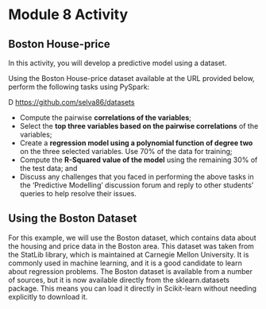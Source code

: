 # Module 8 Activity
## Boston House-price

In this activity, you will develop a predictive model using a dataset.

Using the Boston House-price dataset available at the URL provided below, perform the following tasks using PySpark: 

D
https://github.com/selva86/datasets


- Compute the pairwise **correlations of the variables**; 
- Select the **top three variables based on the pairwise correlations** of the variables; 
- Create a **regression model using a polynomial function of degree two** on the three selected variables. Use 70% of the data for training; 
- Compute the **R-Squared value of the model** using the remaining 30% of the test data; and 
- Discuss any challenges that you faced in performing the above tasks in the ‘Predictive Modelling’ discussion forum and reply to other students’ queries to help resolve their issues.

## Using the Boston Dataset 

For this example, we will use the Boston dataset, which contains data about the housing and price data in the Boston area. This dataset was taken from the StatLib library, which is maintained at Carnegie Mellon University. It is commonly used in machine learning, and it is a good candidate to learn about regression problems. The Boston dataset is available from a number of sources, but it is now available directly from the sklearn.datasets package. This means you can load it directly in Scikit-learn without needing explicitly to download it.
